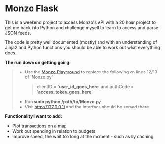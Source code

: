 # Monzo Flask

This is a weekend project to access Monzo's API with a 20 hour project to get me back into Python and challenge myself to learn to access and parse JSON feeds.


The code is pretty well documented (mostly) and with an understanding of Jinja2 and Python functions you should be able to work out what everything does.

**The run down on getting going:**

> * Use the [Monzo Playground]('https://developers.monzo.com/api/playground') to replace the following on lines 12/13 of 'Monzo.py'
>   > clientID = '**user_id_goes_here**' and authCode = '**access_token_goes_here**'
> * Run **sudo python /path/to/Monzo.py**
> * Visit http://127.0.0.1/ and the interface should be served there

**Functionality I want to add:**
* Plot transactions on a map
* Work out spending in relation to budgets
* Improve speed, the wait too long at the moment - such as by caching
